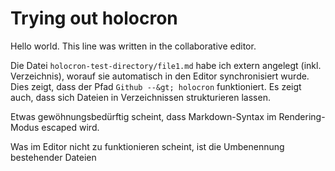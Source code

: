 # Trying out holocron

Hello world. This line was written in the collaborative editor.

Die Datei `holocron-test-directory/file1.md` habe ich extern angelegt (inkl. Verzeichnis), worauf sie automatisch in den Editor synchronisiert wurde. Dies zeigt, dass der Pfad `Github --&gt; holocron` funktioniert. Es zeigt auch, dass sich Dateien in Verzeichnissen strukturieren lassen.

Etwas gewöhnungsbedürftig scheint, dass Markdown-Syntax im Rendering-Modus escaped wird.

Was im Editor nicht zu funktionieren scheint, ist die Umbenennung bestehender Dateien 